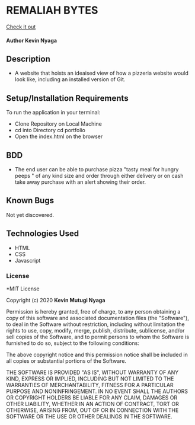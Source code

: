 # REMALIAH BYTES

[Check it out](https://mutuginyaga.github.io/RemaliahBytes/)

#### **Author** Kevin Nyaga

## Description
- A website that hoists an ideaised view of how a pizzeria website would look like, including an installed version of Git.

## Setup/Installation Requirements
To run the application in your terminal:
- Clone Repository on Local Machine  
- cd into Directory  cd portfolio
- Open the index.html on the browser

## BDD 
- The end user can be able to purchase pizza "tasty meal for hungry peeps " of any kind size and order through either delivery or on cash take away purchase with an alert showing their order.

## Known Bugs
Not yet discovered. 

## Technologies Used
- HTML
- CSS
- Javascript

### License
*MIT License

Copyright (c) 2020 **Kevin Mutugi Nyaga**

Permission is hereby granted, free of charge, to any person obtaining a copy
of this software and associated documentation files (the "Software"), to deal
in the Software without restriction, including without limitation the rights
to use, copy, modify, merge, publish, distribute, sublicense, and/or sell
copies of the Software, and to permit persons to whom the Software is
furnished to do so, subject to the following conditions:

The above copyright notice and this permission notice shall be included in all
copies or substantial portions of the Software.

THE SOFTWARE IS PROVIDED "AS IS", WITHOUT WARRANTY OF ANY KIND, EXPRESS OR
IMPLIED, INCLUDING BUT NOT LIMITED TO THE WARRANTIES OF MERCHANTABILITY,
FITNESS FOR A PARTICULAR PURPOSE AND NONINFRINGEMENT. IN NO EVENT SHALL THE
AUTHORS OR COPYRIGHT HOLDERS BE LIABLE FOR ANY CLAIM, DAMAGES OR OTHER
LIABILITY, WHETHER IN AN ACTION OF CONTRACT, TORT OR OTHERWISE, ARISING FROM,
OUT OF OR IN CONNECTION WITH THE SOFTWARE OR THE USE OR OTHER DEALINGS IN THE
SOFTWARE. 
